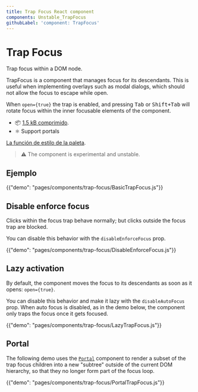 ```yaml
---
title: Trap Focus React component
components: Unstable_TrapFocus
githubLabel: 'component: TrapFocus'
---
```


# Trap Focus

<p class="description">Trap focus within a DOM node.</p>

TrapFocus is a component that manages focus for its descendants. This is useful when implementing overlays such as modal dialogs, which should not allow the focus to escape while open.

When `open={true}` the trap is enabled, and pressing <kbd class="key">Tab</kbd> or <kbd><kbd  class="key">Shift</kbd>+<kbd class="key">Tab</kbd></kbd> will rotate focus within the inner focusable elements of the component.

- 📦 [1.5 kB comprimido](https://material-ui.com/size-snapshot).
- ⚛️ Support portals

[La función de estilo de la paleta](/system/palette/).

> ⚠️ The component is experimental and unstable.

## Ejemplo

{{"demo": "pages/components/trap-focus/BasicTrapFocus.js"}}

## Disable enforce focus

Clicks within the focus trap behave normally; but clicks outside the focus trap are blocked.

You can disable this behavior with the `disableEnforceFocus` prop.

{{"demo": "pages/components/trap-focus/DisableEnforceFocus.js"}}

## Lazy activation

By default, the component moves the focus to its descendants as soon as it opens: `open={true}`.

You can disable this behavior and make it lazy with the `disableAutoFocus` prop. When auto focus is disabled, as in the demo below, the component only traps the focus once it gets focused.

{{"demo": "pages/components/trap-focus/LazyTrapFocus.js"}}

## Portal

The following demo uses the [`Portal`](/components/portal/) component to render a subset of the trap focus children into a new "subtree" outside of the current DOM hierarchy, so that they no longer form part of the focus loop.

{{"demo": "pages/components/trap-focus/PortalTrapFocus.js"}}
